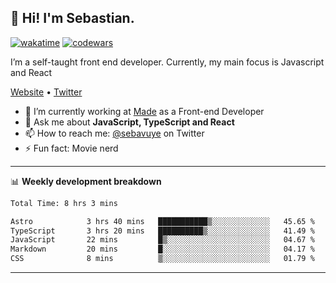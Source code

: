 ## 👋 Hi! I'm Sebastian.

[![wakatime](https://wakatime.com/badge/user/df0036c6-328a-4a39-be9b-e49417ed22a1.svg)](https://wakatime.com/@df0036c6-328a-4a39-be9b-e49417ed22a1)
[![codewars](https://www.codewars.com/users/sebavuye/badges/small)](https://www.codewars.com/users/sebavuye)

I’m a self-taught front end developer. Currently, my main focus is Javascript and React

[Website](https://sebastianvuye.be) • [Twitter](https://twitter.com/sebavuye)

- 🔭 I’m currently working at [Made](https://made.be/) as a Front-end Developer
- 💬 Ask me about **JavaScript, TypeScript and React**
- 📫 How to reach me: [@sebavuye](https://twitter.com/sebavuye) on Twitter
- ⚡ Fun fact: Movie nerd

-------

📊 **Weekly development breakdown**

<!--START_SECTION:waka-->

```txt
Total Time: 8 hrs 3 mins

Astro            3 hrs 40 mins   ███████████▒░░░░░░░░░░░░░   45.65 %
TypeScript       3 hrs 20 mins   ██████████▒░░░░░░░░░░░░░░   41.49 %
JavaScript       22 mins         █▒░░░░░░░░░░░░░░░░░░░░░░░   04.67 %
Markdown         20 mins         █░░░░░░░░░░░░░░░░░░░░░░░░   04.17 %
CSS              8 mins          ▒░░░░░░░░░░░░░░░░░░░░░░░░   01.79 %
```

<!--END_SECTION:waka-->
-------
